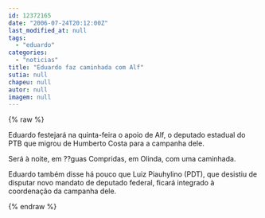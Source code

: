 ```yaml
---
id: 12372165
date: "2006-07-24T20:12:00Z"
last_modified_at: null
tags:
  - "eduardo"
categories:
  - "noticias"
title: "Eduardo faz caminhada com Alf"
sutia: null
chapeu: null
autor: null
imagem: null
---
```

{% raw %}
<p><P>Eduardo festejará na quinta-feira o apoio de Alf, o deputado estadual do PTB que migrou de Humberto Costa para a campanha dele.</P></p>
<p><P>Será à noite, em ??guas Compridas, em Olinda, com uma caminhada.</P></p>
<p><P>Eduardo também disse há pouco que Luiz Piauhylino (PDT), que desistiu de disputar novo mandato de deputado federal, ficará integrado à coordenação da campanha dele.</P> </p>
{% endraw %}